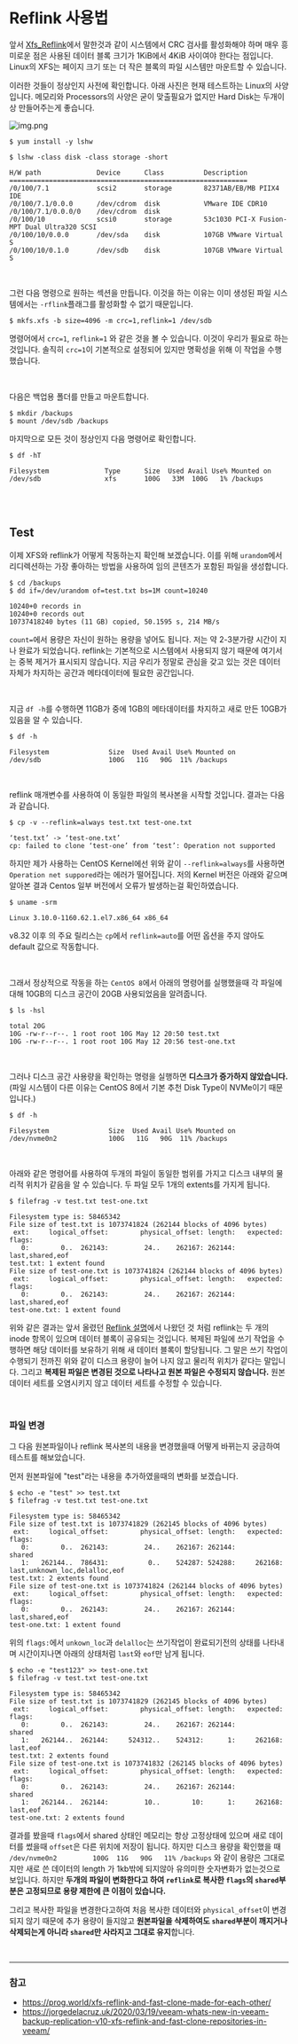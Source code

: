 # Reflink 사용법
앞서 [Xfs_Reflink](1_Xfs_Reflinks.md)에서 말한것과 같이 시스템에서 CRC 검사를 활성화해야 하며 매우 흥미로운 점은 사용된 데이터 블록 
크기가 1KiB에서 4KiB 사이여야 한다는 점입니다. Linux의 XFS는 페이지 크기 또는 더 작은 블록의 파일 시스템만 마운트할 수 있습니다.

이러한 것들이 정상인지 사전에 확인합니다. 아래 사진은 현재 테스트하는 Linux의 사양입니다. 메모리와 Processors의 사양은 굳이 맞출필요가 없지만
Hard Disk는 두개이상 만들어주는게 좋습니다.

![img.png](2_Reflink_사용법.assets/1.png)

```
$ yum install -y lshw

$ lshw -class disk -class storage -short

H/W path              Device      Class          Description
============================================================
/0/100/7.1            scsi2       storage        82371AB/EB/MB PIIX4 IDE
/0/100/7.1/0.0.0      /dev/cdrom  disk           VMware IDE CDR10
/0/100/7.1/0.0.0/0    /dev/cdrom  disk
/0/100/10             scsi0       storage        53c1030 PCI-X Fusion-MPT Dual Ultra320 SCSI
/0/100/10/0.0.0       /dev/sda    disk           107GB VMware Virtual S
/0/100/10/0.1.0       /dev/sdb    disk           107GB VMware Virtual S
```

<br>

그런 다음 명령으로 원하는 섹션을 만듭니다. 이것을 하는 이유는 이미 생성된 파일 시스템에서는 `-rflink`플래그를 활성화할 수 없기 때문입니다.

```
$ mkfs.xfs -b size=4096 -m crc=1,reflink=1 /dev/sdb
```

명령어에서 `crc=1`, `reflink=1` 와 같은 것을 볼 수 있습니다. 이것이 우리가 필요로 하는 것입니다. 솔직히 `crc=1`이 기본적으로 설정되어 있지만 명확성을 
위해 이 작업을 수행했습니다.

<br>

다음은 백업용 폴더를 만들고 마운트합니다.
```
$ mkdir /backups
$ mount /dev/sdb /backups
```

마지막으로 모든 것이 정상인지 다음 명령어로 확인합니다.
```
$ df -hT

Filesystem              Type      Size  Used Avail Use% Mounted on
/dev/sdb                xfs       100G   33M  100G   1% /backups
```

<br>
<br>

## Test
이제 XFS와 reflink가 어떻게 작동하는지 확인해 보겠습니다. 이를 위해 `urandom`에서 리디렉션하는 가장 좋아하는 방법을 사용하여 임의 콘텐츠가 
포함된 파일을 생성합니다.

```
$ cd /backups
$ dd if=/dev/urandom of=test.txt bs=1M count=10240

10240+0 records in
10240+0 records out
10737418240 bytes (11 GB) copied, 50.1595 s, 214 MB/s
```

`count=`에서 용량은 자신이 원하는 용량을 넣어도 됩니다. 저는 약 2-3분가량 시간이 지나 완료가 되었습니다. reflink는 기본적으로 시스템에서 
사용되지 않기 때문에 여기서는 중복 제거가 표시되지 않습니다. 지금 우리가 정말로 관심을 갖고 있는 것은 데이터 자체가 차지하는 공간과 
메타데이터에 필요한 공간입니다.

<br>

지금 `df -h`를 수행하면 11GB가 중에 1GB의 메타데이터를 차지하고 새로 만든 10GB가 있음을 알 수 있습니다.
```
$ df -h

Filesystem               Size  Used Avail Use% Mounted on
/dev/sdb                 100G   11G   90G  11% /backups
```

<br>

reflink 매개변수를 사용하여 이 동일한 파일의 복사본을 시작할 것입니다. 결과는 다음과 같습니다.
```
$ cp -v --reflink=always test.txt test-one.txt

‘test.txt’ -> ‘test-one.txt’
cp: failed to clone ‘test-one’ from ‘test’: Operation not supported
```

하지만 제가 사용하는 CentOS Kernel에선 위와 같이 `--reflink=always`를 사용하면 `Operation net suppored`라는 에러가 떨어집니다. 저의 
Kernel 버전은 아래와 같으며 알아본 결과 Centos 일부 버전에서 오류가 발생하는걸 확인하였습니다.

```
$ uname -srm

Linux 3.10.0-1160.62.1.el7.x86_64 x86_64
```

v8.32 이후 의 주요 릴리스는 `cp`에서 `reflink=auto`를 어떤 옵션을 주지 않아도 default 값으로 작동합니다.

<br>

그래서 정상적으로 작동을 하는 `CentOS 8`에서 아래의 명령어를 실행했을때 각 파일에 대해 10GB의 디스크 공간이 20GB 사용되었음을 알려줍니다.
```
$ ls -hsl

total 20G
10G -rw-r--r--. 1 root root 10G May 12 20:50 test.txt
10G -rw-r--r--. 1 root root 10G May 12 20:56 test-one.txt
```

<br>

그러나 디스크 공간 사용량을 확인하는 명령을 실행하면 **디스크가 증가하지 않았습니다.** (파일 시스템이 다른 이유는 CentOS 8에서 기본 추천 Disk
Type이 NVMe이기 때문입니다.)
```
$ df -h

Filesystem               Size  Used Avail Use% Mounted on
/dev/nvme0n2             100G   11G   90G  11% /backups
```

<br>

아래와 같은 명령어를 사용하여 두개의 파일이 동일한 범위를 가지고 디스크 내부의 물리적 위치가 같음을 알 수 있습니다.
두 파일 모두 1개의 extents를 가지게 됩니다.
```
$ filefrag -v test.txt test-one.txt

Filesystem type is: 58465342
File size of test.txt is 1073741824 (262144 blocks of 4096 bytes)
 ext:     logical_offset:        physical_offset: length:   expected: flags:
   0:        0..  262143:         24..    262167: 262144:             last,shared,eof
test.txt: 1 extent found
File size of test-one.txt is 1073741824 (262144 blocks of 4096 bytes)
 ext:     logical_offset:        physical_offset: length:   expected: flags:
   0:        0..  262143:         24..    262167: 262144:             last,shared,eof
test-one.txt: 1 extent found
```
위와 같은 결과는 앞서 올렸던 [Reflink 설명](1_Xfs_Reflinks.md)에서 나왔던 것 처럼 reflink는 두 개의 inode 항목이 있으며 데이터 블록이 공유되는 것입니다.
복제된 파일에 쓰기 작업을 수행하면 해당 데이터를 보유하기 위해 새 데이터 블록이 할당됩니다. 그 말은 쓰기 작업이 수행되기 전까진 위와 같이 디스크 용량이
늘어 나지 않고 물리적 위치가 같다는 말입니다. 그리고 **복제된 파일은 변경된 것으로 나타나고 원본 파일은 수정되지 않습니다.** 원본 데이터 세트를 
오염시키지 않고 데이터 세트를 수정할 수 있습니다. 

<br>

### 파일 변경
그 다음 원본파일이나 reflink 복사본의 내용을 변경했을때 어떻게 바뀌는지 궁금하여 테스트를 해보았습니다.

먼저 원본파일에 "test"라는 내용을 추가하였을때의 변화를 보겠습니다.
```
$ echo -e "test" >> test.txt
$ filefrag -v test.txt test-one.txt

Filesystem type is: 58465342
File size of test.txt is 1073741829 (262145 blocks of 4096 bytes)
 ext:     logical_offset:        physical_offset: length:   expected: flags:
   0:        0..  262143:         24..    262167: 262144:             shared
   1:   262144..  786431:          0..    524287: 524288:     262168: last,unknown_loc,delalloc,eof
test.txt: 2 extents found
File size of test-one.txt is 1073741824 (262144 blocks of 4096 bytes)
 ext:     logical_offset:        physical_offset: length:   expected: flags:
   0:        0..  262143:         24..    262167: 262144:             last,shared,eof
test-one.txt: 1 extent found
```
위의 `flags:`에서 `unkown_loc`과 `delalloc`는 쓰기작업이 완료되기전의 상태를 나타내며 시간이지나면 아래의 상태처럼 `last`와 `eof`만 남게 됩니다.

```
$ echo -e "test123" >> test-one.txt
$ filefrag -v test.txt test-one.txt

Filesystem type is: 58465342
File size of test.txt is 1073741829 (262145 blocks of 4096 bytes)
 ext:     logical_offset:        physical_offset: length:   expected: flags:
   0:        0..  262143:         24..    262167: 262144:             shared
   1:   262144..  262144:     524312..    524312:      1:     262168: last,eof
test.txt: 2 extents found
File size of test-one.txt is 1073741832 (262145 blocks of 4096 bytes)
 ext:     logical_offset:        physical_offset: length:   expected: flags:
   0:        0..  262143:         24..    262167: 262144:             shared
   1:   262144..  262144:         10..        10:      1:     262168: last,eof
test-one.txt: 2 extents found
```

결과를 봤을때 `flags`에서 shared 상태인 메모리는 항상 고정상태에 있으며 새로 데이터를 썼을때 `offset`은 다른 위치에 저장이 됩니다.
하지만 디스크 용량을 확인했을 때 `/dev/nvme0n2         100G  11G   90G   11% /backups` 와 같이 용량은 그대로지만 새로 쓴 데이터의 length 가
1kb밖에 되지않아 유의미한 숫자변화가 없는것으로 보입니다. 하지만 **두개의 파일이 변화한다고 하여 `reflink`로 복사한 `flags`의 `shared`부분은 고정되므로
용량 제한에 큰 이점이 있습니다.**

그리고 복사한 파일을 변경한다고하여 처음 복사한 데이터와 `physical_offset`이 변경되지 않기 때문에 추가 용량이 들지않고 **원본파일을 삭제하여도
`shared`부분이 깨지거나 삭제되는게 아니라 `shared`만 사라지고 그대로 유지**합니다. 

<br>

---

### 참고
- https://prog.world/xfs-reflink-and-fast-clone-made-for-each-other/
- https://jorgedelacruz.uk/2020/03/19/veeam-whats-new-in-veeam-backup-replication-v10-xfs-reflink-and-fast-clone-repositories-in-veeam/